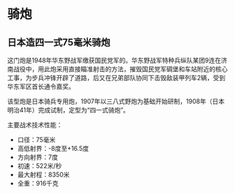 # 骑炮

## 日本造四一式75毫米骑炮
 
这门炮是1948年华东野战军缴获国民党军的。华东野战军特种兵纵队某团9连在济南战役中，用此炮采用直接瞄准射击的方法，摧毁国民党军碉堡和车站附近的核心工事，为步兵冲锋开辟了道路，后又在兄弟部队协同下击毁敌装甲列车2辆，受到华东军区首长通令嘉奖。

该型炮是日本骑兵专用炮，1907年以三八式野炮为基础开始研制，1908年（日本明治41年）完成试制，定型为“四一式骑炮”。

主要战术技术性能：

- 口径：75毫米
- 高低射界：-8度至+16.5度
- 方向射界：7度
- 初速：522米/秒
- 最大射程：8350米
- 全重：916千克
